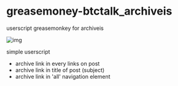 # greasemoney-btctalk_archiveis
userscript greasemonkey for archiveis

![img](https://i.imgur.com/JkUTLMn.png)

simple userscript

- archive link in every links on post
- archive link in title of post (subject)
- archive link in 'all' navigation element
